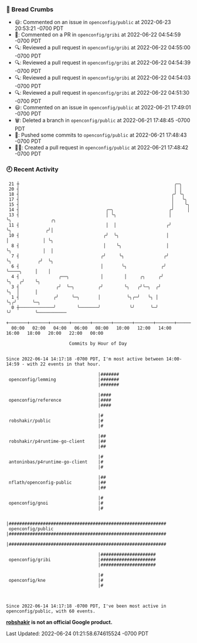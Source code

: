 ### 🍞 Bread Crumbs

 * 😃: Commented on an issue in `openconfig/public` at 2022-06-23 20:53:21 -0700 PDT
 * 💬: Commented on a PR in  `openconfig/gribi` at 2022-06-22 04:54:59 -0700 PDT
 * 🔍: Reviewed a pull request in  `openconfig/gribi` at 2022-06-22 04:55:00 -0700 PDT
 * 🔍: Reviewed a pull request in  `openconfig/gribi` at 2022-06-22 04:54:39 -0700 PDT
 * 🔍: Reviewed a pull request in  `openconfig/gribi` at 2022-06-22 04:54:03 -0700 PDT
 * 🔍: Reviewed a pull request in  `openconfig/gribi` at 2022-06-22 04:51:30 -0700 PDT
 * 😃: Commented on an issue in `openconfig/public` at 2022-06-21 17:49:01 -0700 PDT
 * 🗑: Deleted a branch in `openconfig/public` at 2022-06-21 17:48:45 -0700 PDT
 * 🚢: Pushed some commits to `openconfig/public` at 2022-06-21 17:48:43 -0700 PDT
 * ✍🏼: Created a pull request in `openconfig/public` at 2022-06-21 17:48:42 -0700 PDT

### 🕘 Recent Activity
```
 21 ┼                                                           ╭─╮
 20 ┤                                                           │ │
 18 ┤                                                          ╭╯ ╰╮
 17 ┤                                                          │   ╰╮
 15 ┤                                                          │    ╰╮
 14 ┤                                 ╭─╮                     ╭╯     │
 13 ┤                                 │ ╰╮                    │      ╰╮               ╭╮
 11 ┤                                 │  │                   ╭╯       ╰╮             ╭╯│
 10 ┤                                ╭╯  ╰╮                  │         │             │ ╰╮
  8 ┤                                │    ╰╮                 │         ╰╮            │  │
  7 ┤                               ╭╯     ╰╮               ╭╯          ╰╮          ╭╯  ╰╮
  6 ┤                               │       ╰╮             ╭╯            ╰────╮     │    │
  4 ┤               ╭──╮            │        │     ╭╮     ╭╯                  ╰╮   ╭╯    ╰╮
  3 ┤              ╭╯  ╰─╮         ╭╯        ╰╮   ╭╯╰─╮  ╭╯                    ╰╮  │      │
  1 ┤             ╭╯     ╰─╮       │          ╰╮╭─╯   ╰╮ │                      ╰╮╭╯      ╰─╮
  0 ┼─────────────╯        ╰───────╯           ╰╯      ╰─╯                       ╰╯         ╰───────────
    +───────+───────+───────+───────+───────+───────+───────+───────+───────+───────+───────+───────+────
  00:00   02:00   04:00   06:00   08:00   10:00   12:00   14:00   16:00   18:00   20:00   22:00   00:00   

						Commits by Hour of Day


Since 2022-06-14 14:17:18 -0700 PDT, I'm most active between 14:00-14:59 - with 22 events in that hour.

```



```
                                   |#######
 openconfig/lemming                |#######
                                   |#######

                                   |####
 openconfig/reference              |####
                                   |####

                                   |#
 robshakir/public                  |#
                                   |#

                                   |##
 robshakir/p4runtime-go-client     |##
                                   |##

                                   |#
 antoninbas/p4runtime-go-client    |#
                                   |#

                                   |##
 nflath/openconfig-public          |##
                                   |##

                                   |#
 openconfig/gnoi                   |#
                                   |#

                                   |############################################################
 openconfig/public                 |############################################################
                                   |############################################################

                                   |#####################
 openconfig/gribi                  |#####################
                                   |#####################

                                   |#
 openconfig/kne                    |#
                                   |#



Since 2022-06-14 14:17:18 -0700 PDT, I've been most active in openconfig/public, with 60 events.

```
**[robshakir](mailto:robjs@google.com) is not an official Google product.**  


Last Updated: 2022-06-24 01:21:58.674615524 -0700 PDT
